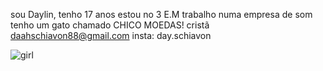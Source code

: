 sou Daylin, tenho 17 anos
estou no 3 E.M
trabalho numa empresa de som
tenho um gato chamado CHICO MOEDAS!
cristã
daahschiavon88@gmail.com
insta: day.schiavon

![girl](https://media1.tenor.com/m/gH1gzgwoBq0AAAAC/serena-gossipgirl.gif)

